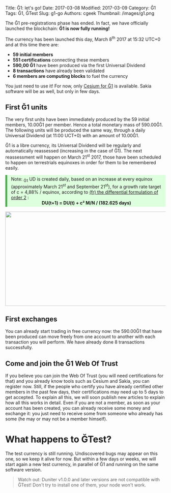 Title: Ğ1: let's go!
Date: 2017-03-08
Modified: 2017-03-09
Category: Ğ1
Tags: Ğ1, ĞTest
Slug: g1-go
Authors: cgeek
Thumbnail: /images/g1.png

The Ğ1 pre-registrations phase has ended. In fact, we have officially launched the blockchain: **Ğ1 is now fully running!**

The currency has been launched this day, March 8<sup>th</sup> 2017 at 15:32 UTC+0 and at this time there are:
 
* **59 initial members**
* **551 certifications** connecting these members
* **590,00 Ğ1** have been produced via the first Universal Dividend
* **8 transactions** have already been validated
* **6 members are computing blocks** to fuel the currency

You just need to use it! For now, only [Cesium for Ğ1](https://g1.duniter.fr) is available. Sakia software will be as well, but only in few days.

## First Ğ1 units

The very first units have been immediately produced by the 59 initial members, 10.00Ğ1 per member. Hence a total monetary mass of 590.00Ğ1. The following units will be produced the same way, through a daily Universal Dividend (at 11:00 UCT+0) with an amount of 10.00Ğ1.

Ğ1 is a libre currency, its Universal Dividend will be regularly and automatically reassessed (increasing in the case of Ğ1). The next reassessment will happen on March 21<sup>st</sup> 2017, those have been scheduled to happen on terrestrials equinoxes in order for them to be remembered easily.

<div style="background-color: #ddffdd; border-left: 6px solid #4CAF50; margin-bottom: 15px; padding: 4px 12px;">
Note: <sub>Ğ1</sub> UD is created daily, based on an increase at every equinox (approximately March 21<sup>st</sup> and September 21<sup>st</sup>), for a growth rate target of c = 4,88% / equinox, according to <a href="http://www.creationmonetaire.info/2016/09/dug-et-dividende-universel-dordre-n.html" target="_blank">(fr) the differential formulation of order 2</a> :<br>
<center><b>DU(t+1) = DU(t) + c² M/N / (182.625 days)</b></center>
</div>

<img src="https://forum.duniter.org/uploads/default/original/2X/3/3e568f348689bd7ac611e9deacd28372727f6967.jpg" width="700" height="297">


## First exchanges

You can already start trading in free currency now: the 590.00Ğ1 that have been produced can move freely from one account to another with each transaction you will perform. We have already done 8 transactions successfully.

## Come and join the Ğ1 Web Of Trust

If you believe you can join the Web Of Trust (you will need certifications for that) and you already know tools such as Cesium and Sakia, you can register now. Still, if the people who certify you have already certified other members in the past few days, their certifications may need up to 5 days to get accepted. To explain all this, we will soon publish new articles to explain how all this works in detail.
Even if you are not a member, as soon as your account has been created, you can already receive some money and exchange it: you just need to receive some from someone who already has some (he may or may not be a member himself).

# What happens to ĞTest?

The test currency is still running. Undiscovered bugs may appear on this one, so we keep it alive for now. But within a few days or weeks, we will start again a new test currency, in parallel of Ğ1 and running on the same software version.

> Watch out: Duniter v1.0.0 and later versions are not compatible with ĞTest! Don't try to install one of them, your node won't work.
